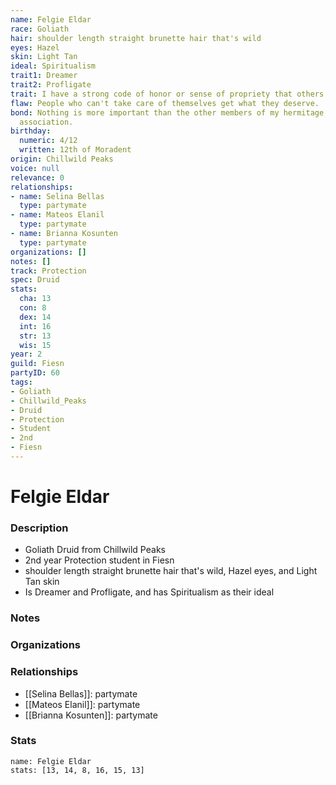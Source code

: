 ```yaml
---
name: Felgie Eldar
race: Goliath
hair: shoulder length straight brunette hair that's wild
eyes: Hazel
skin: Light Tan
ideal: Spiritualism
trait1: Dreamer
trait2: Profligate
trait: I have a strong code of honor or sense of propriety that others don't comprehend.
flaw: People who can't take care of themselves get what they deserve.
bond: Nothing is more important than the other members of my hermitage, order, or
  association.
birthday:
  numeric: 4/12
  written: 12th of Moradent
origin: Chillwild Peaks
voice: null
relevance: 0
relationships:
- name: Selina Bellas
  type: partymate
- name: Mateos Elanil
  type: partymate
- name: Brianna Kosunten
  type: partymate
organizations: []
notes: []
track: Protection
spec: Druid
stats:
  cha: 13
  con: 8
  dex: 14
  int: 16
  str: 13
  wis: 15
year: 2
guild: Fiesn
partyID: 60
tags:
- Goliath
- Chillwild_Peaks
- Druid
- Protection
- Student
- 2nd
- Fiesn
---
```

# Felgie Eldar
### Description
- Goliath Druid from Chillwild Peaks
- 2nd year Protection student in Fiesn
- shoulder length straight brunette hair that's wild, Hazel eyes, and Light Tan skin
- Is Dreamer and Profligate, and has Spiritualism as their ideal

### Notes

### Organizations

### Relationships
- [[Selina Bellas]]: partymate
- [[Mateos Elanil]]: partymate
- [[Brianna Kosunten]]: partymate

### Stats
```statblock
name: Felgie Eldar
stats: [13, 14, 8, 16, 15, 13]
```